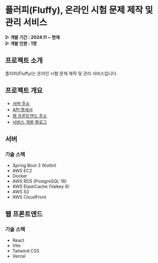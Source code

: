 # 플러피(Fluffy), 온라인 시험 문제 제작 및 관리 서비스

**▷ 개발 기간 : 2024.11 ~ 현재</br>**
**▷ 개발 인원 : 1명**

## 프로젝트 소개

플러피(Fluffy)는 온라인 시험 문제 제작 및 관리 서비스입니다.

## 프로젝트 개요

- [서버 주소](https://api.fluffy.run)
- [API 명세서](https://api.fluffy.run/docs/index.html)
- [웹 프론트엔드 주소](https://fluffy.run)
- [서비스 개발 블로그](https://alstn113.tistory.com/tag/플러피)

## 서버

### 기술 스택

- Spring Boot 3 (Kotlin)
- AWS EC2
- Docker
- AWS RDS (PostgreSQL 16)
- AWS ElastiCache (Valkey 8)
- AWS S3
- AWS CloudFront

## 웹 프론트엔드

### 기술 스택

- React
- Vite
- Tailwind CSS
- Vercel
